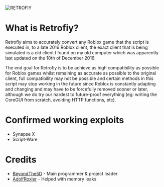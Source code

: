 ![RETROFIY](https://cdn.discordapp.com/attachments/947197644076351591/1010407584198565948/Title.png)

# What is Retrofiy?
Retrofiy aims to accurately convert any Roblox game that the script is executed in, to a late 2016 Roblox client, the exact client that is being simulated is a old client I found on my old computer which was apparently last updated on the 10th of December 2016.

The end goal for Retrofiy is to be achieve as high compatibility as possible for Roblox games whilst remaining as accurate as possible to the original client, full compatibility may not be possible and certain methods in this script may stop working in the future since Roblox is constantly adapting and changing and may have to be forcefully removed sooner or later, although we do try our hardest to future-proof everything (eg: writing the CoreGUI from scratch, avoiding HTTP functions, etc).

# Confirmed working exploits
- Synapse X
- Script-Ware

# Credits
- [BeyondThe5D](https://github.com/BeyondThe5D) - Main programmer & project leader
- [AdolfRoxler](https://github.com/AdolfRoxler) - Helped with memory leaks
